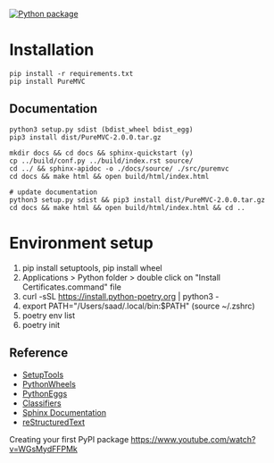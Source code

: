 [![Python package](https://github.com/saadshams/puremvc-python-multicore-framework/actions/workflows/python-package.yml/badge.svg)](https://github.com/saadshams/puremvc-python-multicore-framework/actions/workflows/python-package.yml)

# Installation

```commandline
pip install -r requirements.txt 
pip install PureMVC
```

## Documentation

```commandline
python3 setup.py sdist (bdist_wheel bdist_egg)
pip3 install dist/PureMVC-2.0.0.tar.gz

mkdir docs && cd docs && sphinx-quickstart (y)
cp ../build/conf.py ../build/index.rst source/
cd ../ && sphinx-apidoc -o ./docs/source/ ./src/puremvc
cd docs && make html && open build/html/index.html

# update documentation
python3 setup.py sdist && pip3 install dist/PureMVC-2.0.0.tar.gz
cd docs && make html && open build/html/index.html && cd ..
```

# Environment setup

1) pip install setuptools, pip install wheel
2) Applications > Python folder > double click on "Install Certificates.command" file
3) curl -sSL https://install.python-poetry.org | python3 -
4) export PATH="/Users/saad/.local/bin:$PATH" (source ~/.zshrc)
5) poetry env list
6) poetry init

## Reference

* [SetupTools](https://setuptools.pypa.io/en/latest/index.html)
* [PythonWheels](https://pythonwheels.com)
* [PythonEggs](http://peak.telecommunity.com/DevCenter/PythonEggs)
* [Classifiers](https://pypi.org/classifiers/)
* [Sphinx Documentation](https://www.sphinx-doc.org/en/master/index.html)
* [reStructuredText](https://www.sphinx-doc.org/en/master/usage/restructuredtext/index.html)

Creating your first PyPI package
https://www.youtube.com/watch?v=WGsMydFFPMk
